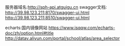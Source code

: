 服务器域名:http://sph-api.atguigu.cn
swagger文档:
http://39.98.123.211:8170/swagger-ui.html
http://39.98.123.211:8510/swagger-ui.html


echarts:国内镜像网站
https://www.isqqw.com/echarts-doc/zh/option.html#title
http://datav.aliyun.com/portal/school/atlas/area_selector
